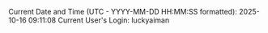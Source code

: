 Current Date and Time (UTC - YYYY-MM-DD HH:MM:SS formatted): 2025-10-16 09:11:08
Current User's Login: luckyaiman

